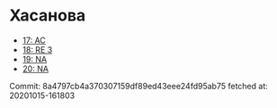 # Хасанова
- [17: AC](17.md)
- [18: RE 3](18.md)
- [19: NA](19.md)
- [20: NA](20.md)

Commit: 8a4797cb4a370307159df89ed43eee24fd95ab75
 fetched at: 20201015-161803
